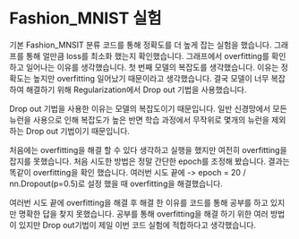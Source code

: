 # Fashion_MNIST 실험
기본 Fashion_MNSIT 분류 코드를 통해 정확도를 더 높게 잡는 실험을 했습니다.
그래프를 통해 얼만큼 loss를 최소화 했는지 확인했습니다.
그래프에서 overfitting를 확인하고 일어나는 이유를 생각했습니다.
첫 번째 모델의 복잡도를 생각했습니다.
이유는 정확도는 높지만 overfitting 일어났기 때문이라고 생각했습니다. 
결국 모델이 너무 복잡하여 해결하기 위해 Regularization에서 Drop out 기법을 사용했습니다.

Drop out 기법을 사용한 이유는 모델의 복잡도이기 때문입니다.
일반 신경망에서 모든 뉴런을 사용으로 인해 복잡도가 높은 반면 학습 과정에서 무작위로 몇개의 뉴런을 제외하는 Drop out 기법이기 때문입니다.

처음에는 overfitting을 해결 할 수 있다 생각하고 실행을 했지만 여전히 overfitting을 잡지를 못했습니다. 처음 시도한 방법은 정말 간단한 epoch를 조정해 봤습니다. 결과는 똑같이 overfitting을 확인 했습니다. 
여러번 시도 끝에 -> epoch = 20 / nn.Dropout(p=0.5)로 설정 했을 때 overfitting을 해결했습니다.

여러번 시도 끝에 overfitting을 해결 후 해결 한 이유를 코드를 통해 공부를 하고 있지만 명확한 답을 찾지 못했습니다. 공부를 통해 overfitting을 해결 하기 위한 여러 방법이 있지만 Drop out기법이 제일 이번 코드 실험에 적합하다고 생각했습니다.
